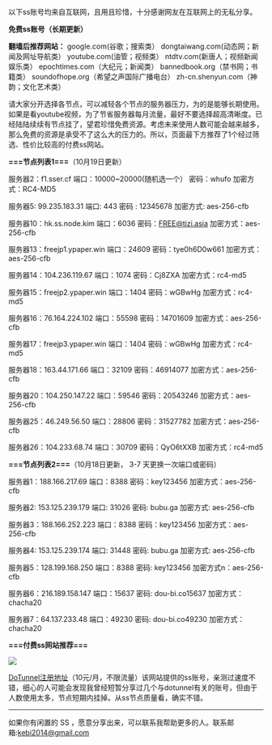 以下ss账号均来自互联网，且用且珍惜，十分感谢网友在互联网上的无私分享。

**免费ss账号（长期更新）**

**翻墙后推荐网站：** google.com(谷歌；搜索类） dongtaiwang.com(动态网；新闻及网址导航类）  youtube.com(油管；视频类）  ntdtv.com(新唐人；视频新闻娱乐类）    epochtimes.com（大纪元；新闻类）   bannedbook.org（禁书网；书籍类）   soundofhope.org（希望之声国际广播电台）
    zh-cn.shenyun.com（神韵；文化艺术类）


请大家分开选择各节点，可以减轻各个节点的服务器压力，为的是能够长期使用。如果是看youtube视频，为了节省服务器每月流量，最好不要选择超高清晰度。已经陆陆续续有节点挂了，望君珍惜免费资源。考虑未来使用人数可能会越来越多，那么免费的资源是承受不了这么大的压力的。所以，页面最下方推荐了1个经过筛选、性价比较高的付费ss网站。

**===节点列表1===**（10月19日更新）

服务器2：f1.sser.cf
端口：10000~20000(随机选一个）
密码：whufo
加密方式：RC4-MD5

服务器5: 99.235.183.31
端口:  443
密码 : 12345678
加密方式: aes-256-cfb

服务器10：hk.ss.node.kim
端口：6036
密码：FREE@tizi.asia
加密方式：aes-256-cfb


服务器13：freejp1.ypaper.win
端口：24609
密码：tye0h6D0w661
加密方式：aes-256-cfb

服务器14：104.236.119.67
端口：1074
密码：Cj8ZXA
加密方式：rc4-md5

服务器15：freejp2.ypaper.win
端口：1404
密码：wGBwHg
加密方式：rc4-md5


服务器16：76.164.224.102
端口：55598
密码：14701609
加密方式：aes-256-cfb



服务器17：freejp3.ypaper.win
端口：1404
密码：wGBwHg
加密方式：rc4-md5

服务器18：163.44.171.66
端口：32109
密码：46914077
加密方式：aes-256-cfb

服务器20：104.250.147.22
端口：59546
密码：20543246
加密方式：aes-256-cfb

服务器25：46.249.56.50
端口：28806
密码：31527782
加密方式：aes-256-cfb

服务器26：104.233.68.74
端口：30709
密码：QyO6tXXB
加密方式：rc4-md5

**===节点列表2===**（10月18日更新， 3-7 天更换一次端口或密码）

服务器1：188.166.217.69  端口：8388  密码：key123456   加密方式：aes-256-cfb

服务器2: 153.125.239.179 端口: 31026  密码: bubu.ga   加密方式: aes-256-cfb

服务器3：188.166.252.223 端口：8388  密码：key123456   加密方式：aes-256-cfb

服务器4: 153.125.239.174 端口: 31448 密码: bubu.ga    加密方式: aes-256-cfb

服务器5：128.199.168.250 端口：8388  密码: key123456   加密方式n：aes-256-cfb

服务器6：216.189.158.147 端口：15637  密码: dou-bi.co15637  加密方式：chacha20

服务器7：64.137.233.48 端口：49230  密码: dou-bi.co49230 加密方式：chacha20

**===付费ss网站推荐===**

![](https://raw.githubusercontent.com/Alvin9999/pac2/master/dotunel.png)


 [DoTunnel注册地址](https://www.dotunnel001.com/auth/register?ref_by=13855)（10元/月，不限流量）该网站提供的ss账号，亲测过速度不错，细心的人可能会发现我曾经短暂分享过几个与dotunnel有关的账号，但由于人数使用太多，节点短期内挂掉。从ss节点质量看，确实不错。




***


如果你有闲置的 SS ，愿意分享出来，可以联系我帮助更多的人。联系邮箱:kebi2014@gmail.com




